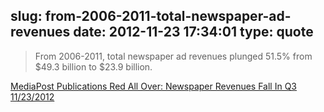 slug: from-2006-2011-total-newspaper-ad-revenues
date: 2012-11-23 17:34:01
type: quote
---

> From 2006-2011, total newspaper ad revenues plunged 51.5% from $49.3 billion to $23.9 billion.

[MediaPost Publications Red All Over: Newspaper Revenues Fall In Q3 11/23/2012](http://www.mediapost.com/publications/article/187773/red-all-over-newspaper-revenues-fall-in-q3.html?edition=53766#axzz2D3GF0aoa)
